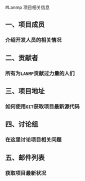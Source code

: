 #Lanmp 项目相关信息
## 一、项目成员
### 介绍开发人员的相关情况
## 二、贡献者
### 所有为`LANMP`贡献过力量的人们
## 三、项目地址
###  如何使用`GIT`获取项目最新源代码
## 四、讨论组
### 在这里讨论项目相关问题
## 五、邮件列表
### 获取项目最新状况